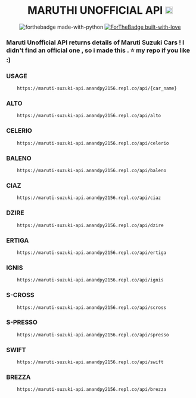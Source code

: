 <h1 align="center">MARUTHI UNOFFICIAL API <img height="20px" src="https://user-images.githubusercontent.com/87514488/137593395-9141b8d4-79a9-4f95-98fd-fb3bfe89f0af.png"></h1>

<p align="center"><a><img src="http://ForTheBadge.com/images/badges/made-with-python.svg" alt="forthebadge made-with-python"></a>
<a href="https://GitHub.com/Naereen/"><img src="http://ForTheBadge.com/images/badges/built-with-love.svg" alt="ForTheBadge built-with-love"></a></p>

<h3> Maruti Unofficial API returns details of Maruti Suzuki Cars ! I didn't find an official one , so i made this . ⭐ my repo if you like :) 


<h3>USAGE</h3>
  <pre><code>    https:<span class="hljs-regexp">//m</span>aruti-suzuki-api.anandpy2156.repl.co<span class="hljs-regexp">/api/</span>{car_name}
</code></pre>
  
<h3>ALTO</h3>
<pre><code>    https:<span class="hljs-regexp">//m</span>aruti-suzuki-api.anandpy2156.repl.co<span class="hljs-regexp">/api/</span>alto
</code></pre>
  
<h3>CELERIO</h3>
<pre><code>    https:<span class="hljs-regexp">//m</span>aruti-suzuki-api.anandpy2156.repl.co<span class="hljs-regexp">/api/</span>celerio
</code></pre>  

<h3>BALENO</h3>
<pre><code>    https:<span class="hljs-regexp">//m</span>aruti-suzuki-api.anandpy2156.repl.co<span class="hljs-regexp">/api/</span>baleno
</code></pre>  

<h3>CIAZ</h3>
<pre><code>    https:<span class="hljs-regexp">//m</span>aruti-suzuki-api.anandpy2156.repl.co<span class="hljs-regexp">/api/</span>ciaz
</code></pre>  

<h3>DZIRE</h3>
<pre><code>    https:<span class="hljs-regexp">//m</span>aruti-suzuki-api.anandpy2156.repl.co<span class="hljs-regexp">/api/</span>dzire
</code></pre>  
  
<h3>ERTIGA</h3>
<pre><code>    https:<span class="hljs-regexp">//m</span>aruti-suzuki-api.anandpy2156.repl.co<span class="hljs-regexp">/api/</span>ertiga
</code></pre>  

<h3>IGNIS</h3>
<pre><code>    https:<span class="hljs-regexp">//m</span>aruti-suzuki-api.anandpy2156.repl.co<span class="hljs-regexp">/api/</span>ignis
</code></pre>  

<h3>S-CROSS</h3>
<pre><code>    https:<span class="hljs-regexp">//m</span>aruti-suzuki-api.anandpy2156.repl.co<span class="hljs-regexp">/api/</span>scross
</code></pre>  

<h3>S-PRESSO</h3>
<pre><code>    https:<span class="hljs-regexp">//m</span>aruti-suzuki-api.anandpy2156.repl.co<span class="hljs-regexp">/api/</span>spresso
</code></pre>  


<h3>SWIFT</h3>
<pre><code>    https:<span class="hljs-regexp">//m</span>aruti-suzuki-api.anandpy2156.repl.co<span class="hljs-regexp">/api/</span>swift
</code></pre>  

<h3>BREZZA</h3>
<pre><code>    https:<span class="hljs-regexp">//m</span>aruti-suzuki-api.anandpy2156.repl.co<span class="hljs-regexp">/api/</span>brezza
</code></pre>  
